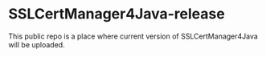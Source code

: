 # SSLCertManager4Java-release
This public repo is a place where current version of SSLCertManager4Java will be uploaded.
